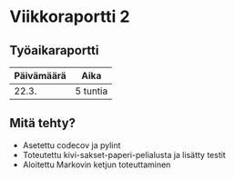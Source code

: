# Viikkoraportti 2

## Työaikaraportti

|Päivämäärä|Aika|
|----------|----|
|22.3.|5 tuntia|

## Mitä tehty?

- Asetettu codecov ja pylint
- Toteutettu kivi-sakset-paperi-pelialusta ja lisätty testit
- Aloitettu Markovin ketjun toteuttaminen
